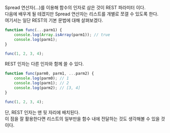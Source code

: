 <p>
Spread 연산자(...)를 이용해 함수의 인자로 삼은 것이 REST 파라미터 이다.<br />
다음에 배우게 될 테겠지만 Spread 연산자는 리스트를 개별로 쪼갤 수 있도록 한다.<br />
여기서는 일단 REST의 기본 문법에 대해 살펴보겠다.
</p>

```javascript
function func(...parm1) {
    console.log(Array.isArray(parm1)); // true
    console.log(parm1);
}

func(1, 2, 3, 4);
```

<p>REST 인자는 다른 인자와 함께 쓸 수 있다.</p>

```javascript
function func(parm0, parm1, ...parm2) {
    console.log(parm0); // 1
    console.log(parm1); // 2
    console.log(parm2); // [3, 4]
}

func(1, 2, 3, 4);
```

<p>
단, REST 인자는 맨 뒷 자리에 배치된다.<br />
이 점을 잘 활용한다면 리스트의 일부만을 함수 내에 전달하는 것도 생각해볼 수 있을 것이다.
</p>


